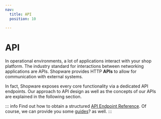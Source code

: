 ```yaml
---
nav:
  title: API
  position: 10

---
```


# API

In operational environments, a lot of applications interact with your shop platform. The industry standard for interactions between networking applications are APIs. Shopware provides HTTP **APIs** to allow for communication with external systems.

In fact, Shopware exposes every core functionality via a dedicated API endpoints. Our approach to API design as well as the concepts of our APIs are explained in the following section.

::: info
Find out how to obtain a structured [API Endpoint Reference](../../guides/integrations-api/general-concepts/). Of course, we can provide you some [guides](../../guides/integrations-api/)? as well.
:::
